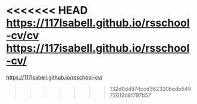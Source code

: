 <<<<<<< HEAD
https://117Isabell.github.io/rsschool-cv/cv
https://117isabell.github.io/rsschool-cv/
=======
https://117Isabell.github.io/rsschool-cv/
>>>>>>> 132d0dd974ccd362320bedb54872612d8f797b57

